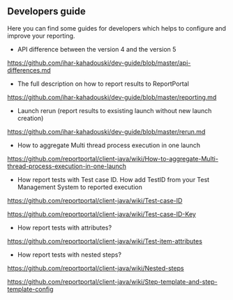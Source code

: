 ## Developers guide

Here you can find some guides for developers which helps to configure and improve your reporting.
 
* API difference between the version 4 and the version 5

https://github.com/ihar-kahadouski/dev-guide/blob/master/api-differences.md


* The full description on how to report results to ReportPortal

https://github.com/ihar-kahadouski/dev-guide/blob/master/reporting.md


* Launch rerun (report results to exsisting launch without new launch creation)

https://github.com/ihar-kahadouski/dev-guide/blob/master/rerun.md


* How to aggregate Multi thread process execution in one launch

https://github.com/reportportal/client-java/wiki/How-to-aggregate-Multi-thread-process-execution-in-one-launch


* How report tests with Test case ID. How add TestID from your Test Management System to reported execution

https://github.com/reportportal/client-java/wiki/Test-case-ID

https://github.com/reportportal/client-java/wiki/Test-case-ID-Key


* How report tests with attributes?

https://github.com/reportportal/client-java/wiki/Test-item-attributes


* How report tests with nested steps?

https://github.com/reportportal/client-java/wiki/Nested-steps

https://github.com/reportportal/client-java/wiki/Step-template-and-step-template-config
